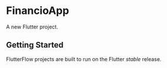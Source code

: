 # FinancioApp

A new Flutter project.

## Getting Started

FlutterFlow projects are built to run on the Flutter _stable_ release.
